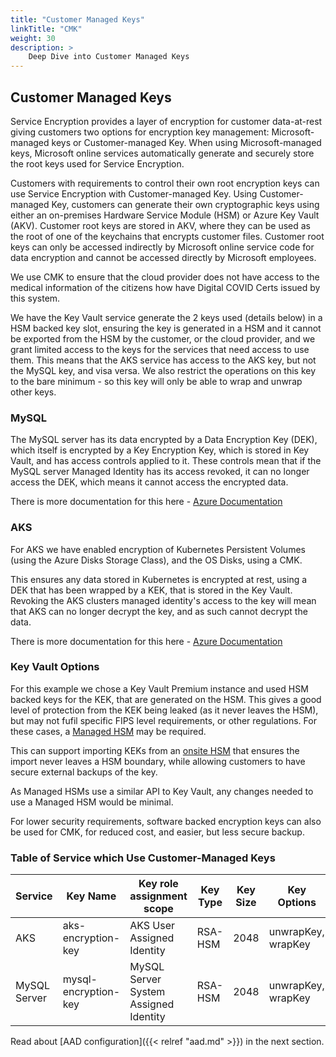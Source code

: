 ```yaml
---
title: "Customer Managed Keys"
linkTitle: "CMK"
weight: 30
description: >
    Deep Dive into Customer Managed Keys
---
```


## Customer Managed Keys

Service Encryption provides a layer of encryption for customer data-at-rest giving customers two options for encryption key management: Microsoft-managed keys or Customer-managed Key. When using Microsoft-managed keys, Microsoft online services automatically generate and securely store the root keys used for Service Encryption.

Customers with requirements to control their own root encryption keys can use Service Encryption with Customer-managed Key. Using Customer-managed Key, customers can generate their own cryptographic keys using either an on-premises Hardware Service Module (HSM) or Azure Key Vault (AKV). Customer root keys are stored in AKV, where they can be used as the root of one of the keychains that encrypts customer files. Customer root keys can only be accessed indirectly by Microsoft online service code for data encryption and cannot be accessed directly by Microsoft employees.

We use CMK to ensure that the cloud provider does not have access to the medical information of the citizens how have Digital COVID Certs issued by this system.

We have the Key Vault service generate the 2 keys used (details below) in a HSM backed key slot, ensuring the key is generated in a HSM and it cannot be exported from the HSM by the customer, or the cloud provider, and we grant limited access to the keys for the services that need access to use them. This means that the AKS service has access to the AKS key, but not the MySQL key, and visa versa. We also restrict the operations on this key to the bare minimum - so this key will only be able to wrap and unwrap other keys.

### MySQL

The MySQL server has its data encrypted by a Data Encryption Key (DEK), which itself is encrypted by a Key Encryption Key, which is stored in Key Vault, and has access controls applied to it.
These controls mean that if the MySQL server Managed Identity has its access revoked, it can no longer access the DEK, which means it cannot access the encrypted data.

There is more documentation for this here - [Azure Documentation](https://docs.microsoft.com/en-us/azure/mysql/concepts-data-encryption-mysql)

### AKS

For AKS we have enabled encryption of Kubernetes Persistent Volumes (using the Azure Disks Storage Class), and the OS Disks, using a CMK.

This ensures any data stored in Kubernetes is encrypted at rest, using a DEK that has been wrapped by a KEK, that is stored in the Key Vault.
Revoking the AKS clusters managed identity's access to the key will mean that AKS can no longer decrypt the key, and as such cannot decrypt the data.

There is more documentation for this here - [Azure Documentation](https://docs.microsoft.com/en-us/azure/aks/azure-disk-customer-managed-keys)
### Key Vault Options

For this example we chose a Key Vault Premium instance and used HSM backed keys for the KEK, that are generated on the HSM.
This gives a good level of protection from the KEK being leaked (as it never leaves the HSM), but may not fufil specific FIPS level requirements, or other regulations.
For these cases, a [Managed HSM](https://docs.microsoft.com/en-us/azure/key-vault/managed-hsm/overview) may be required.

This can support importing KEKs from an [onsite HSM](https://docs.microsoft.com/en-us/azure/key-vault/managed-hsm/hsm-protected-keys-byok) that ensures the import
never leaves a HSM boundary, while allowing customers to have secure external backups of the key.

As Managed HSMs use a similar API to Key Vault, any changes needed to  use a Managed HSM would be minimal.

For lower security requirements, software backed encryption keys can also be used for CMK, for reduced cost, and easier, but less secure backup.

### Table of Service which Use Customer-Managed Keys

| Service      | Key Name             | Key role assignment scope             | Key Type | Key Size | Key Options        |
| ------------ | -------------------- | ------------------------------------- | -------- | -------- | ------------------ |
| AKS          | aks-encryption-key   | AKS User Assigned Identity            | RSA-HSM  | 2048     | unwrapKey, wrapKey |
| MySQL Server | mysql-encryption-key | MySQL Server System Assigned Identity | RSA-HSM  | 2048     | unwrapKey, wrapKey |


Read about [AAD configuration]({{< relref "aad.md" >}}) in the next section.
